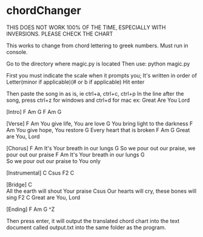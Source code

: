 # chordChanger

THIS DOES NOT WORK 100% OF THE TIME, ESPECIALLY WITH INVERSIONS. PLEASE CHECK THE CHART

This works to change from chord lettering to greek numbers.
Must run in console.

Go to the directory where magic.py is located
Then use:
python magic.py

First you must indicate the scale when it prompts you;
It's written in order of Letter(minor if applicable)(# or b if applicable)
Hit enter

Then paste the song in as is, ie ctrl+a, ctrl+c, ctrl+p
In the line after the song, press ctrl+z for windows and ctrl+d for mac
ex:
Great Are You Lord

[Intro]
F  Am  G
F  Am  G

[Verse]
         F             Am
You give life, You are love
          G
You bring light to the darkness
         F           Am 
You give hope, You restore
       G
Every heart that is broken
F Am            G
  Great are You, Lord

[Chorus]
          F              Am
It's Your breath in our lungs
      G
So we pour out our praise, we pour out our praise
          F              Am
It's Your breath in our lungs
      G            
So we pour out our praise to You only

[Instrumental]
C   Csus   F2   C

[Bridge]
C        
All the earth will shout Your praise
Csus
Our hearts will cry, these bones will sing
F2             C
Great are You, Lord

[Ending]
F  Am  G
^Z

Then press enter, it will output the translated chord chart into the text document called output.txt into the same folder as the program.

